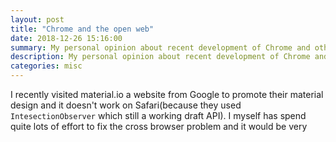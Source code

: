 ```yaml
---
layout: post
title: "Chrome and the open web"
date: 2018-12-26 15:16:00
summary: My personal opinion about recent development of Chrome and other browsers
description: My personal opinion about recent development of Chrome and other browsers
categories: misc
---
```


I recently visited material.io a website from Google to promote their material design and it doesn't work on Safari(because they used `IntesectionObserver` which still a working draft API). I myself has spend quite lots of effort to fix the cross browser problem and it would be very 
